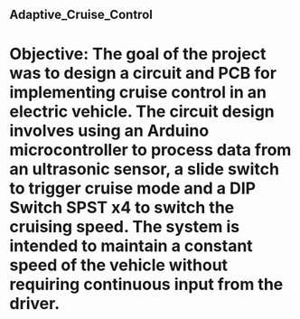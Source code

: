 ## Adaptive_Cruise_Control
# Objective: The goal of the project was to design a circuit and PCB for implementing cruise control in an electric vehicle. The circuit design involves using an Arduino microcontroller to process data from an ultrasonic sensor, a slide switch to trigger cruise mode and a DIP Switch SPST x4 to switch the cruising speed. The system is intended to maintain a constant speed of the vehicle without requiring continuous input from the driver.
